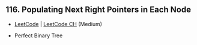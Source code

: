 ## 116. Populating Next Right Pointers in Each Node

-  [LeetCode](https://leetcode.com/problems/populating-next-right-pointers-in-each-node/) | [LeetCode CH](https://leetcode.cn/problems/populating-next-right-pointers-in-each-node/) (Medium)

-   Perfect Binary Tree
